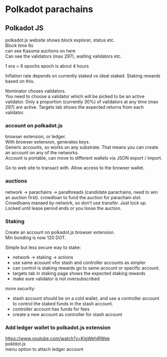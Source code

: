 # Polkadot parachains

## Polkadot JS

polkadot.js website shows block explorer, status etc.  
Block time 6s  
can see Kasuma auctions on here  
Can see the validators (max 297), waiting validators etc. 

1 era = 6 epochs
epoch is about 4 hours

Inflation rate depends on currently staked vs ideal staked. Staking rewards based on this. 

Nominator choses validators.  
You need to choose a validator which will be picked to be an active validator. Only a proportion (currently 30%) of validators at any time (max 297) are active. Targets tab shows the expected returns from each validator.  

### account on polkadot.js

browser extension, or ledger.  
With browser extension, generates keys.  
Generic accounts, so works on any substrate. That means you can create an account on any of the networks.  
Account is portable, can move to different wallets via JSON export / import.  

Go to web site to transact with. Allow access to the browser wallet. 

### auctions

network -> parachains -> parathreads (candidate parachains, need to win an auction first). 
crowdloan to fund the auction for parachain slot.
Crowdloans manaed by network, so don't use transfer. Just lock up.  
Locked until lease period ends or you loose the auction.  

### Staking

Create an account on polkadot.js browser extension.  
Min bonding is now 120 DOT.  

Simple but less secure way to stake:

- network -> staking -> actions
- use same acouunt vfor stash and controller accounts as simpler  
- can control is staking rewards go to same acocunt or specific account.
- targets tab in staking page shows the expected staking rewards
- make sure validator is not oversubscribed

more security:

- stash account should be on a cold wallet, and use a controller account to control the staked funds in the stash account. 
- controller account has funds for fees
- create a new account as controller for stash account

### Add ledger wallet to polkadot.js extension

https://www.youtube.com/watch?v=KjgWehjRWek  
pokldot.js  
menu option to attach ledger account  







